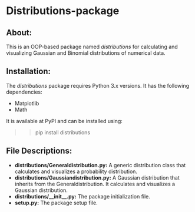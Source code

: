 # Distributions-package
## About:
This is an OOP-based package named <i>distributions</i> for calculating and visualizing Gaussian and Binomial distributions of numerical data.

## Installation:
The <i>distributions</i> package requires Python 3.x versions. It has the following dependencies:

* Matplotlib
* Math

It is available at PyPI and can be installed using:
>> pip install distributions


## File Descriptions:
* <b>distributions/Generaldistribution.py:</b> A generic distribution class that calculates and visualizes a probability distribution.
* <b>distributions/Gaussiandistribution.py:</b> A Gaussian distribution that inherits from the Generaldistribution. It calculates and visualizes a Gaussian distribution.
* <b>distributions/\_\_init\_\_.py:</b> The package initialization file.
* <b>setup.py:</b> The package setup file.
